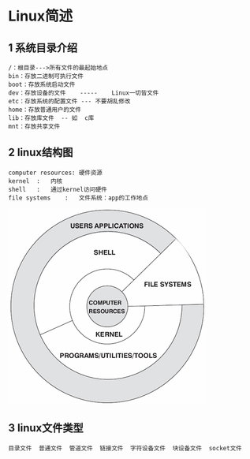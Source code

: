 <!--
 * @Description: In User Settings Edit
 * @Author: your name
 * @Date: 2019-09-15 22:58:56
 * @LastEditTime: 2019-10-22 00:48:03
 * @LastEditors: Please set LastEditors
 -->
# Linux简述

## 1 系统目录介绍
    /：根目录--->所有文件的最起始地点  
    bin：存放二进制可执行文件  
    boot：存放系统启动文件  
    dev：存放设备的文件    -----    Linux一切皆文件  
    etc：存放系统的配置文件 --- 不要胡乱修改  
    home：存放普通用户的文件  
    lib：存放库文件  -- 如  c库  
    mnt：存放共享文件  

## 2 linux结构图
    computer resources: 硬件资源  
    kernel  :   内核  
    shell   :   通过kernel访问硬件  
    file systems    :   文件系统：app的工作地点  

![linux结构示意图](https://github.com/TimChanCHN/pictures/raw/master/Linux/linux%E7%BB%93%E6%9E%84%E7%A4%BA%E6%84%8F%E5%9B%BE.png)

## 3 linux文件类型
    目录文件  普通文件  管道文件  链接文件  字符设备文件  块设备文件  socket文件  
